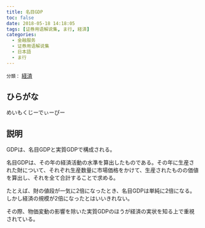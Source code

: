 ```yaml
---
title: 名目GDP
toc: false
date: 2018-05-18 14:18:05
tags: [证券用语解说集, ま行, 経済]
categories:
  - 金融服务
  - 证券用语解说集
  - 日本語
  - ま行
---
```


`分類：` [経済](/tags/経済/)

## ひらがな

めいもくじーでぃーぴー

## 説明

GDPは、名目GDPと実質GDPで構成される。

名目GDPは、その年の経済活動の水準を算出したものである。その年に生産された財について、それぞれ生産数量に市場価格をかけて、生産されたものの価値を算出し、それを全て合計することで求める。

たとえば、財の値段が一気に2倍になったとき、名目GDPは単純に2倍になる。しかし経済の規模が2倍になったとはいいきれない。

その際、物価変動の影響を除いた実質GDPのほうが経済の実状を知る上で重視されている。
